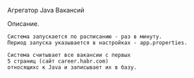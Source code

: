 Агрегатор Java Вакансий

Описание.

    Система запускается по расписанию - раз в минуту.  
    Период запуска указывается в настройках - app.properties. 

    Система считывает все вакансии с первых 
    5 страниц (сайт career.habr.com) 
    относящихс к Java и записывает их в базу.